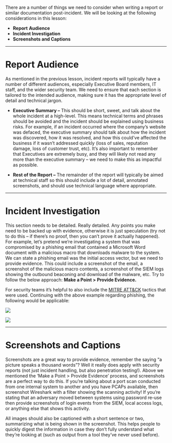There are a number of things we need to consider when writing a report or similar documentation post-incident. We will be looking at the following considerations in this lesson:

- **Report** **Audience**
- **Incident Investigation**
- **Screenshots and Captions**

---

# Report Audience

As mentioned in the previous lesson, incident reports will typically have a number of different audiences, especially Executive Board members, IT staff, and the wider security team. We need to ensure that each section is tailored to the intended audience, making sure it has the appropriate level of detail and technical jargon.

- **Executive Summary –** This should be short, sweet, and talk about the whole incident at a high-level. This means technical terms and phrases should be avoided and the incident should be explained using business risks. For example, if an incident occurred where the company’s website was defaced, the executive summary should talk about how the incident was discovered, how it was resolved, and how this could’ve affected the business if it wasn’t addressed quickly (loss of sales, reputation damage, loss of customer trust, etc). It’s also important to remember that Executives are extremely busy, and they will likely not read any more than the executive summary – we need to make this as impactful as possible.

- **Rest of the Report –** The remainder of the report will typically be aimed at technical staff so this should include a lot of detail, annotated screenshots, and should use technical language where appropriate.

---

# Incident Investigation

This section needs to be detailed. Really detailed. Any points you make need to be backed up with evidence, otherwise it is just speculation (try not to do this – if there’s no proof, then you can’t prove it actually happened). For example, let’s pretend we’re investigating a system that was compromised by a phishing email that contained a Microsoft Word document with a malicious macro that downloads malware to the system. We can state a phishing email was the initial access vector, but we need to provide evidence. This could include a screenshot of the email, a screenshot of the malicious macro contents, a screenshot of the SIEM logs showing the outbound beaconing and download of the malware, etc. Try to follow the below approach: **Make a Point > Provide Evidence.**

For security teams it’s helpful to also include the [MITRE ATT&CK](https://attack.mitre.org/matrices/enterprise/) tactics that were used. Continuing with the above example regarding phishing, the following would be applicable:

![](https://d2y9h8w1ydnujs.cloudfront.net/uploads/content/files/db49b72552317be0676ebca18f7d1752a6eb003592581e4ab06d38e831dc734e5a2a1bde567aabbe3b4ac515aa5f.png)

![](https://d2y9h8w1ydnujs.cloudfront.net/uploads/content/files/d08bf18477eff261d9da3346706641baa310ba1dfad5cece0c0439392ea38d403259fe4d57110097c5d7de512798.png)

---

# Screenshots and Captions

Screenshots are a great way to provide evidence, remember the saying “a picture speaks a thousand words”? Well it really does apply with security reports (not just incident handling, but also penetration testing!). Above we mentioned the ‘Make a Point > Provide Evidence’ process, and screenshots are a perfect way to do this. If you’re talking about a port scan conducted from one internal system to another and you have PCAPs available, then screenshot Wireshark with a filter showing the scanning activity! If you’re stating that an adversary moved between systems using password re-use then provide screenshots of login events from the SIEM, local access logs, or anything else that shows this activity.

All images should also be captioned with a short sentence or two, summarizing what is being shown in the screenshot. This helps people to quickly digest the information in case they don’t fully understand what they’re looking at (such as output from a tool they’ve never used before).